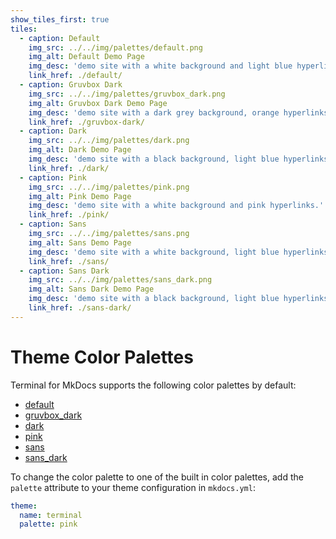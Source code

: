 ```yaml
---
show_tiles_first: true
tiles:
  - caption: Default
    img_src: ../../img/palettes/default.png
    img_alt: Default Demo Page
    img_desc: 'demo site with a white background and light blue hyperlinks.'
    link_href: ./default/
  - caption: Gruvbox Dark
    img_src: ../../img/palettes/gruvbox_dark.png
    img_alt: Gruvbox Dark Demo Page
    img_desc: 'demo site with a dark grey background, orange hyperlinks, and light yellow text.'
    link_href: ./gruvbox-dark/
  - caption: Dark
    img_src: ../../img/palettes/dark.png
    img_alt: Dark Demo Page
    img_desc: 'demo site with a black background, light blue hyperlinks, and white text.'
    link_href: ./dark/    
  - caption: Pink
    img_src: ../../img/palettes/pink.png
    img_alt: Pink Demo Page
    img_desc: 'demo site with a white background and pink hyperlinks.'
    link_href: ./pink/        
  - caption: Sans
    img_src: ../../img/palettes/sans.png
    img_alt: Sans Demo Page
    img_desc: 'demo site with a white background, light blue hyperlinks, and sans font.'
    link_href: ./sans/    
  - caption: Sans Dark
    img_src: ../../img/palettes/sans_dark.png
    img_alt: Sans Dark Demo Page
    img_desc: 'demo site with a black background, light blue hyperlinks, and white text in sans font.'
    link_href: ./sans-dark/            
---
```

# Theme Color Palettes
Terminal for MkDocs supports the following color palettes by default:

  - [default](default.md)
  - [gruvbox_dark](gruvbox-dark.md)
  - [dark](dark.md)
  - [pink](pink.md)
  - [sans](sans.md)
  - [sans_dark](sans-dark.md)

To change the color palette to one of the built in color palettes, add the `palette` attribute to your theme configuration in `mkdocs.yml`:

```yaml
theme:
  name: terminal
  palette: pink
```

